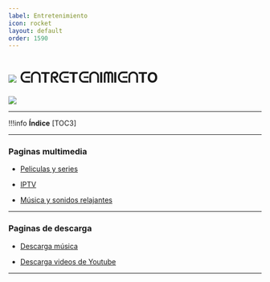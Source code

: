 ```yaml
---
label: Entretenimiento
icon: rocket
layout: default
order: 1590
---
```


# ![](https://i.postimg.cc/kg07sH3R/Homero-Profile-Frame.png) ᕮᑎTᖇᕮTᕮᑎIᗰIᕮᑎTO

 ![](https://cdn.discordapp.com/attachments/820118126992949298/1171619542330519663/Proyecto_nuevo_3.png?ex=655d56ba&is=654ae1ba&hm=682743035fa9179da61a92a30da767010b453d31b3580940d7dca25702b5d74e&)    

---

!!!info **Índice**
		[TOC3]

---

### **Paginas multimedia**

- [Peliculas y series](https://www.dexco.workers.dev/paginas/p-streaming/#peliculas-y-series)

- [IPTV](https://www.dexco.workers.dev/tutoriales/iptv/)

- [Música y sonidos relajantes](https://www.dexco.workers.dev/paginas/p-streaming/#musica-para-relajartedormir)

---

### **Paginas de descarga**

- [Descarga música](https://www.dexco.workers.dev/paginas/p-descargas/#descarga-musica) 

- [Descarga videos de Youtube](https://www.dexco.workers.dev/paginas/p-descargas/#descarga-video)

---

